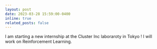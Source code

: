 ```yaml
---
layout: post
date: 2023-03-28 15:59:00-0400
inline: true
related_posts: false
---
```


I am starting a new internship at the Cluster Inc laboraroty in Tokyo ! I will work on Reinforcement Learning.
